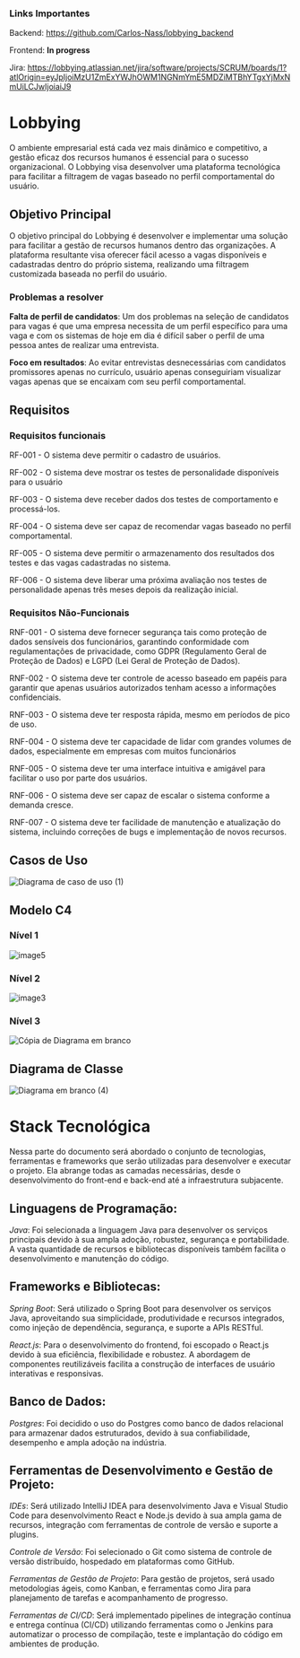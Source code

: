 ### Links Importantes

Backend: https://github.com/Carlos-Nass/lobbying_backend

Frontend: **In progress**

Jira: https://lobbying.atlassian.net/jira/software/projects/SCRUM/boards/1?atlOrigin=eyJpIjoiMzU1ZmExYWJhOWM1NGNmYmE5MDZiMTBhYTgxYjMxNmUiLCJwIjoiaiJ9


# Lobbying

O ambiente empresarial está cada vez mais dinâmico e competitivo, a gestão eficaz dos recursos humanos é essencial para o sucesso organizacional. O Lobbying visa desenvolver uma plataforma tecnológica para facilitar a filtragem de vagas baseado no perfil comportamental do usuário.

## Objetivo Principal

O objetivo principal do Lobbying é desenvolver e implementar uma solução para facilitar a gestão de recursos humanos dentro das organizações. A plataforma resultante visa oferecer fácil acesso a vagas disponíveis e cadastradas dentro do próprio sistema, realizando uma filtragem customizada baseada no perfil do usuário.

### Problemas a resolver

**Falta de perfil de candidatos**: Um dos problemas na seleção de candidatos para vagas é que uma empresa necessita de um perfil específico para uma vaga e com os sistemas de hoje em dia é difícil saber o perfil de uma pessoa antes de realizar uma entrevista.

**Foco em resultados**: Ao evitar entrevistas desnecessárias com candidatos promissores apenas no currículo, usuário apenas conseguiriam visualizar vagas apenas que se encaixam com seu perfil comportamental.

## Requisitos

### Requisitos funcionais

RF-001 - O sistema deve permitir o cadastro de usuários.

RF-002 - O sistema deve mostrar os testes de personalidade disponíveis para o usuário 

RF-003 - O sistema deve receber dados dos testes de comportamento e processá-los.

RF-004 - O sistema deve ser capaz de recomendar vagas baseado no perfil comportamental.

RF-005 - O sistema deve permitir o armazenamento dos resultados dos testes e das vagas cadastradas no sistema.

RF-006 - O sistema deve liberar uma próxima avaliação nos testes de personalidade apenas três meses depois da realização inicial.

### Requisitos Não-Funcionais 

RNF-001 - O sistema deve fornecer segurança tais como proteção de dados sensíveis dos funcionários, garantindo conformidade com regulamentações de privacidade, como GDPR (Regulamento Geral de Proteção de Dados) e LGPD (Lei Geral de Proteção de Dados).

RNF-002 - O sistema deve ter controle de acesso baseado em papéis para garantir que apenas usuários autorizados tenham acesso a informações confidenciais.

RNF-003 - O sistema deve ter resposta rápida, mesmo em períodos de pico de uso.

RNF-004 - O sistema deve ter capacidade de lidar com grandes volumes de dados, especialmente em empresas com muitos funcionários

RNF-005 - O sistema deve ter uma interface intuitiva e amigável para facilitar o uso por parte dos usuários.

RNF-006 - O sistema deve ser capaz de escalar o sistema conforme a demanda cresce.

RNF-007 - O sistema deve ter facilidade de manutenção e atualização do sistema, incluindo correções de bugs e implementação de novos recursos.

## Casos de Uso

![Diagrama de caso de uso (1)](https://github.com/user-attachments/assets/abc3a582-30df-41e3-8bd9-f359888c5fc3)

## Modelo C4

### Nível 1

![image5](https://github.com/user-attachments/assets/c4b0d772-8970-4dac-80bf-70ff250f8e3a)

### Nível 2 

![image3](https://github.com/user-attachments/assets/f2a7bad4-cdaa-4eaf-a5ca-5977c159b927)

### Nível 3

![Cópia de Diagrama em branco](https://github.com/user-attachments/assets/ba2d4ae3-2f17-454d-aa1e-8142c5e07579)

## Diagrama de Classe

![Diagrama em branco (4)](https://github.com/user-attachments/assets/232730c3-be91-4053-820f-d0128b1fb42b)

# Stack Tecnológica

Nessa parte do documento será abordado o conjunto de tecnologias, ferramentas e frameworks que serão utilizadas para desenvolver e executar o projeto. Ela abrange todas as camadas necessárias, desde o desenvolvimento do front-end e back-end até a infraestrutura subjacente. 

## Linguagens de Programação:

*Java*: Foi selecionada a linguagem Java para desenvolver os serviços principais devido à sua ampla adoção, robustez, segurança e portabilidade. A vasta quantidade de recursos e bibliotecas disponíveis também facilita o desenvolvimento e manutenção do código.

## Frameworks e Bibliotecas:

*Spring Boot*: Será utilizado o Spring Boot para desenvolver os serviços Java, aproveitando sua simplicidade, produtividade e recursos integrados, como injeção de dependência, segurança, e suporte a APIs RESTful.

*React.js*: Para o desenvolvimento do frontend, foi escopado o React.js devido à sua eficiência, flexibilidade e robustez. A abordagem de componentes reutilizáveis facilita a construção de interfaces de usuário interativas e responsivas.

## Banco de Dados:

*Postgres*: Foi decidido o uso do Postgres como banco de dados relacional para armazenar dados estruturados, devido à sua confiabilidade, desempenho e ampla adoção na indústria.

## Ferramentas de Desenvolvimento e Gestão de Projeto:

*IDEs*: Será utilizado IntelliJ IDEA para desenvolvimento Java e Visual Studio Code para desenvolvimento React e Node.js devido à sua ampla gama de recursos, integração com ferramentas de controle de versão e suporte a plugins.

*Controle de Versão*: Foi selecionado o Git como sistema de controle de versão distribuído, hospedado em plataformas como GitHub.

*Ferramentas de Gestão de Projeto*: Para gestão de projetos, será usado metodologias ágeis, como Kanban, e ferramentas como Jira para planejamento de tarefas e acompanhamento de progresso.

*Ferramentas de CI/CD*: Será implementado pipelines de integração contínua e entrega contínua (CI/CD) utilizando ferramentas como o Jenkins para automatizar o processo de compilação, teste e implantação do código em ambientes de produção.
